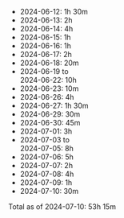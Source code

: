 - 2024-06-12:                1h 30m
- 2024-06-13:                2h
- 2024-06-14:                4h
- 2024-06-15:                1h
- 2024-06-16:                1h
- 2024-06-17:                2h
- 2024-06-18:                   20m
- 2024-06-19 to  
  2024-06-22:               10h
- 2024-06-23:                   10m
- 2024-06-26:                4h
- 2024-06-27:                1h 30m
- 2024-06-29:                   30m
- 2024-06-30:                   45m
- 2024-07-01:                3h
- 2024-07-03 to  
  2024-07-05:                8h
- 2024-07-06:                5h
- 2024-07-07:                2h
- 2024-07-08:                4h
- 2024-07-09:                1h
- 2024-07-10:                   30m

Total as of 2024-07-10:     53h 15m
